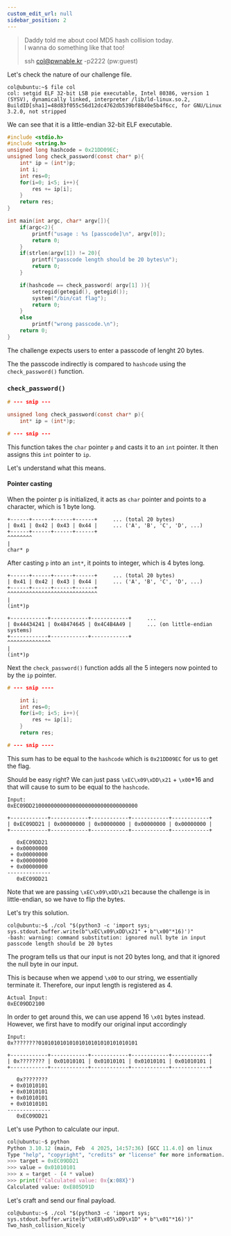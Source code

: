 ```yaml
---
custom_edit_url: null
sidebar_position: 2
---
```


> Daddy told me about cool MD5 hash collision today.\
> I wanna do something like that too!
>
> ssh col@pwnable.kr -p2222 (pw:guest)

Let's check the nature of our challenge file.

```
col@ubuntu:~$ file col
col: setgid ELF 32-bit LSB pie executable, Intel 80386, version 1 (SYSV), dynamically linked, interpreter /lib/ld-linux.so.2, BuildID[sha1]=48d83f055c56d12dc4762db539bf8840e5b4f6cc, for GNU/Linux 3.2.0, not stripped
```

We can see that it is a little-endian 32-bit ELF executable.

```c title="col.c"
#include <stdio.h>
#include <string.h>
unsigned long hashcode = 0x21DD09EC;
unsigned long check_password(const char* p){
    int* ip = (int*)p;
    int i;
    int res=0;
    for(i=0; i<5; i++){
        res += ip[i];
    }
    return res;
}

int main(int argc, char* argv[]){
    if(argc<2){
        printf("usage : %s [passcode]\n", argv[0]);
        return 0;
    }
    if(strlen(argv[1]) != 20){
        printf("passcode length should be 20 bytes\n");
        return 0;
    }

    if(hashcode == check_password( argv[1] )){
        setregid(getegid(), getegid());
        system("/bin/cat flag");
        return 0;
    }
    else
        printf("wrong passcode.\n");
    return 0;
}
```

The challenge expects users to enter a passcode of lenght 20 bytes.

The the passcode indirectly is compared to `hashcode` using the `check_password()` function.

### `check_password()`

```c
# --- snip ---

unsigned long check_password(const char* p){
    int* ip = (int*)p;

# --- snip ---
```

This function takes the `char` pointer `p` and casts it to an `int` pointer.
It then assigns this `int` pointer to `ip`.

Let's understand what this means.

#### Pointer casting

When the pointer p is initialized, it acts as `char` pointer and points to a character, which is 1 byte long.

```title="char pointer"
+------+------+------+------+     ... (total 20 bytes)
| 0x41 | 0x42 | 0x43 | 0x44 |     ... ('A', 'B', 'C', 'D', ...)
+------+------+------+------+
^^^^^^^^
|
char* p    
```

After casting `p` into an `int*`, it points to integer, which is 4 bytes long.

```title="int pointer"
+------+------+------+------+     ... (total 20 bytes)
| 0x41 | 0x42 | 0x43 | 0x44 |     ... ('A', 'B', 'C', 'D', ...)
+------+------+------+------+
^^^^^^^^^^^^^^^^^^^^^^^^^^^^^
|
(int*)p  
```

```title="int pointer"
+------------+------------+------------+     ...
| 0x44434241 | 0x48474645 | 0x4C4B4A49 |     ... (on little-endian systems)
+------------+------------+------------+
^^^^^^^^^^^^^^
|
(int*)p  
```

Next the `check_password()` function adds all the 5 integers now pointed to by the `ip` pointer.

```c
# --- snip ----

    int i;
    int res=0;
    for(i=0; i<5; i++){
        res += ip[i];
    }
    return res;

# --- snip ----
```

This sum has to be equal to the `hashcode` which is `0x21DD09EC` for us to get the flag.

Should be easy right?
We can just pass `\xEC\x09\xDD\x21` + `\x00`*16 and that will cause to sum to be equal to the `hashcode`.

```
Input:
0xEC09DD2100000000000000000000000000000000

+------------+------------+------------+------------+------------+    
| 0xEC09DD21 | 0x00000000 | 0x00000000 | 0x00000000 | 0x00000000 |
+------------+------------+------------+------------+------------+

   0xEC09DD21
 + 0x00000000
 + 0x00000000
 + 0x00000000
 + 0x00000000
--------------
   0xEC09DD21
```

Note that we are passing `\xEC\x09\xDD\x21` because the challenge is in little-endian, so we have to flip the bytes.

Let's try this solution.

```
col@ubuntu:~$ ./col "$(python3 -c 'import sys; sys.stdout.buffer.write(b"\xEC\x09\xDD\x21" + b"\x00"*16)')"
-bash: warning: command substitution: ignored null byte in input
passcode length should be 20 bytes
```

The program tells us that our input is not 20 bytes long, and that it ignored the null byte in our input.

This is because when we append `\x00` to our string, we essentially terminate it.
Therefore, our input length is registered as 4.

```
Actual Input:
0xEC09DD2100
```

In order to get around this, we can use append 16 `\x01` bytes instead. However, we first have to modify our original input accordingly

```
Input:
0x????????01010101010101010101010101010101

+------------+------------+------------+------------+------------+    
| 0x???????? | 0x01010101 | 0x01010101 | 0x01010101 | 0x01010101 |
+------------+------------+------------+------------+------------+

   0x????????
 + 0x01010101
 + 0x01010101
 + 0x01010101
 + 0x01010101
--------------
   0xEC09DD21
```

Let's use Python to calculate our input.

```python
col@ubuntu:~$ python
Python 3.10.12 (main, Feb  4 2025, 14:57:36) [GCC 11.4.0] on linux
Type "help", "copyright", "credits" or "license" for more information.
>>> target = 0xEC09DD21
>>> value = 0x01010101
>>> x = target - (4 * value)
>>> print(f"Calculated value: 0x{x:08X}")
Calculated value: 0xE805D91D
```

Let's craft and send our final payload.

```
col@ubuntu:~$ ./col "$(python3 -c 'import sys; sys.stdout.buffer.write(b"\xE8\x05\xD9\x1D" + b"\x01"*16)')"
Two_hash_collision_Nicely
```
